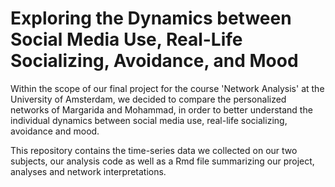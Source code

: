 # Exploring the Dynamics between Social Media Use, Real-Life Socializing, Avoidance, and Mood  

Within the scope of our final project for the course 'Network Analysis' at the University of Amsterdam, we decided to compare the personalized networks of Margarida and Mohammad, in order to better understand the individual dynamics between social media use, real-life socializing, avoidance and mood. 

This repository contains the time-series data we collected on our two subjects, our analysis code as well as a Rmd file summarizing our project, analyses and network interpretations. 
